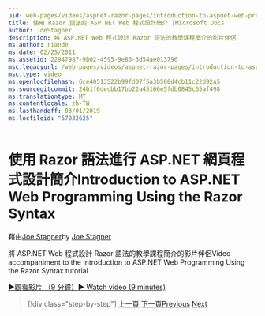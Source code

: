 ```yaml
---
uid: web-pages/videos/aspnet-razor-pages/introduction-to-aspnet-web-programming-using-the-razor-syntax
title: 使用 Razor 語法的 ASP.NET Web 程式設計簡介 |Microsoft Docs
author: JoeStagner
description: 將 ASP.NET Web 程式設計 Razor 語法的教學課程簡介的影片伴侶
ms.author: riande
ms.date: 02/25/2011
ms.assetid: 22947987-9b02-4595-9e83-3d54ae013796
msc.legacyurl: /web-pages/videos/aspnet-razor-pages/introduction-to-aspnet-web-programming-using-the-razor-syntax
msc.type: video
ms.openlocfilehash: 6ce40513522b99fd07f5a3b500d4cb11c22d92a5
ms.sourcegitcommit: 24b1f6decbb17bb22a45166e5fdb0845c65af498
ms.translationtype: MT
ms.contentlocale: zh-TW
ms.lasthandoff: 03/01/2019
ms.locfileid: "57032625"
---
```

<a name="introduction-to-aspnet-web-programming-using-the-razor-syntax"></a><span data-ttu-id="c8514-103">使用 Razor 語法進行 ASP.NET 網頁程式設計簡介</span><span class="sxs-lookup"><span data-stu-id="c8514-103">Introduction to ASP.NET Web Programming Using the Razor Syntax</span></span>
====================
<span data-ttu-id="c8514-104">藉由[Joe Stagner](https://github.com/JoeStagner)</span><span class="sxs-lookup"><span data-stu-id="c8514-104">by [Joe Stagner](https://github.com/JoeStagner)</span></span>

<span data-ttu-id="c8514-105">將 ASP.NET Web 程式設計 Razor 語法的教學課程簡介的影片伴侶</span><span class="sxs-lookup"><span data-stu-id="c8514-105">Video accompaniment to the Introduction to ASP.NET Web Programming Using the Razor Syntax tutorial</span></span>

[<span data-ttu-id="c8514-106">&#9654;觀看影片 （9 分鐘）</span><span class="sxs-lookup"><span data-stu-id="c8514-106">&#9654; Watch video (9 minutes)</span></span>](https://channel9.msdn.com/Blogs/ASP-NET-Site-Videos/introduction-to-aspnet-web-programming-using-the-razor-syntax)

> [!div class="step-by-step"]
> <span data-ttu-id="c8514-107">[上一頁](getting-started-with-webmatrix-and-aspnet-web-pages.md)
> [下一頁](creating-a-consistent-look-part-1.md)</span><span class="sxs-lookup"><span data-stu-id="c8514-107">[Previous](getting-started-with-webmatrix-and-aspnet-web-pages.md)
[Next](creating-a-consistent-look-part-1.md)</span></span>
